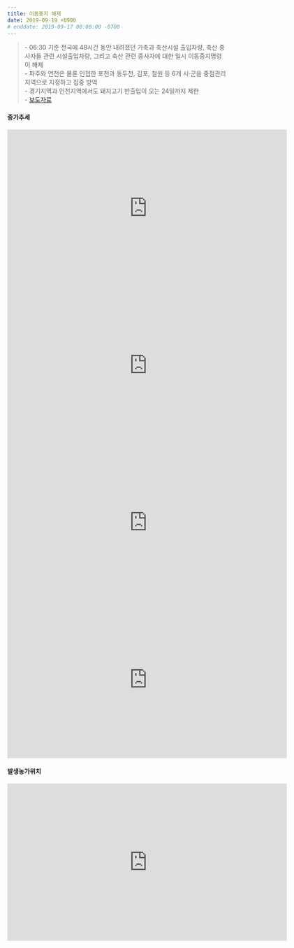 ```yaml
---
title: 이동중지 해제
date: 2019-09-19 +0900
# enddate: 2019-09-17 00:00:00 -0700
---
```

> \- 06:30 기준 전국에 48시간 동안 내려졌던 가축과 축산시설 출입차량, 축산 종사자들 관련 시설출입차량, 그리고 축산 관련 종사자에 대한 일시 이동중지명령이 해제  
> \- 파주와 연천은 물론 인접한 포천과 동두천, 김포, 철원 등 6개 시·군을 중점관리지역으로 지정하고 집중 방역  
> \- 경기지역과 인천지역에서도 돼지고기 반출입이 오는 24일까지 제한   
> \- [보도자료](http://www.mafra.go.kr/FMD-AI/2095/subview.do?enc=Zm5jdDF8QEB8JTJGYmJzJTJGRk1ELUFJJTJGMzU0JTJGMzIxMzYwJTJGYXJ0Y2xWaWV3LmRvJTNG)

#### 증가추세  
<iframe width="640" height="360" src="https://youngjunna.github.io/asf-timeline/190919-chart" frameborder="0" allow="accelerometer; autoplay; encrypted-media; gyroscope; picture-in-picture" allowfullscreen></iframe> 
<iframe width="640" height="360" src="https://youngjunna.github.io/asf-timeline/190919-bar1" frameborder="0" allow="accelerometer; autoplay; encrypted-media; gyroscope; picture-in-picture" allowfullscreen></iframe>

<iframe width="640" height="360" src="https://youngjunna.github.io/asf-timeline/190919-chart2" frameborder="0" allow="accelerometer; autoplay; encrypted-media; gyroscope; picture-in-picture" allowfullscreen></iframe>
<iframe width="640" height="360" src="https://youngjunna.github.io/asf-timeline/190919-bar2" frameborder="0" allow="accelerometer; autoplay; encrypted-media; gyroscope; picture-in-picture" allowfullscreen></iframe>

#### 발생농가위치  
<iframe width="640" height="360" src="https://youngjunna.github.io/asf-timeline/190919-map" frameborder="0" allow="accelerometer; autoplay; encrypted-media; gyroscope; picture-in-picture" allowfullscreen></iframe>
